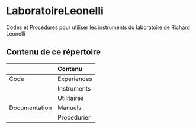 # LaboratoireLeonelli
Codes et Procédures pour utiliser les instruments du laboratoire de Richard Léonelli

## Contenu de ce répertoire

||Contenu|
|:---------|:----------|
|Code|Experiences|
||Instruments|
||Utilitaires|
|Documentation|Manuels|
||Procedurier|

